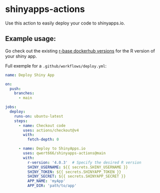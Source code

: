 # shinyapps-actions

Use this action to easily deploy your code to shinyapps.io.

## Example usage:

Go check out the existing [r-base dockerhub versions](https://hub.docker.com/_/r-base/tags) for the R version of your shiny app.

Full exemple for a `.github/workflows/deploy.yml`:

```yml
name: Deploy Shiny App

on:
  push:
    branches:
      - main

jobs:
  deploy:
    runs-on: ubuntu-latest
    steps:
      - name: Checkout code
        uses: actions/checkout@v4
        with:
          fetch-depth: 0

      - name: Deploy to ShinyApps.io
        uses: qwert666/shinyapps-actions@main
        with:
          r-version: '4.0.3'  # Specify the desired R version
          SHINY_USERNAME: ${{ secrets.SHINY_USERNAME }}
          SHINY_TOKEN: ${{ secrets.SHINYAPP_TOKEN }}
          SHINY_SECRET: ${{ secrets.SHINYAPP_SECRET }}
          APP_NAME: 'myApp'
          APP_DIR: 'path/to/app'

```
